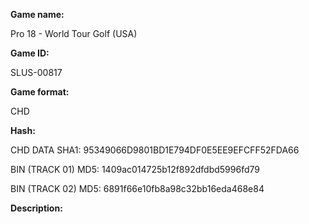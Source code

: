 **Game name:**

Pro 18 - World Tour Golf (USA)

**Game ID:**

SLUS-00817

**Game format:**

CHD

**Hash:**

CHD DATA SHA1: 95349066D9801BD1E794DF0E5EE9EFCFF52FDA66

BIN (TRACK 01) MD5: 1409ac014725b12f892dfdbd5996fd79

BIN (TRACK 02) MD5: 6891f66e10fb8a98c32bb16eda468e84

**Description:**

